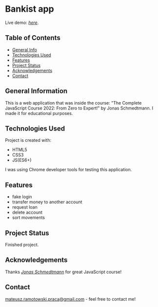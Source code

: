 # Bankist app
Live demo: [_here_](https://mateusz-ramotowski-poland.github.io/Bankist-App-Udemy-Course/).

## Table of Contents
* [General Info](#general-information)
* [Technologies Used](#technologies-used)
* [Features](#features)
* [Project Status](#project-status)
* [Acknowledgements](#acknowledgements)
* [Contact](#contact)

## General Information
This is a web application that was inside the course: "The Complete JavaScript Course 2022: From Zero to Expert!" by Jonas Schmedtmann. I made it for educational purposes. 

## Technologies Used
Project is created with:
* HTML5
* CSS3
* JS(ES6+)

I was using Chrome developer tools for testing this application.
## Features
* fake login
* transfer money to another account
* request loan
* delete account
* sort movements

## Project Status
Finished project.

## Acknowledgements
Thanks [_Jonas Schmedtmann_](https://www.udemy.com/course/the-complete-javascript-course/learn/lecture/22648873#overview) for great JavaScript course!

## Contact
mateusz.ramotowski.praca@gmail.com - feel free to contact me!
